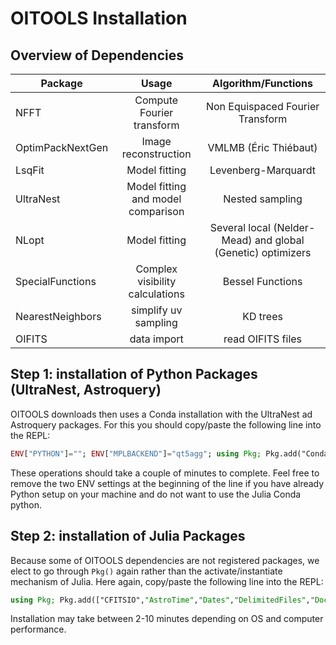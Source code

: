 # OITOOLS Installation

## Overview of Dependencies

| Package       | Usage     | Algorithm/Functions |
| ------------- |:-------------:|:-------------:|
| NFFT      | Compute Fourier transform | Non Equispaced Fourier Transform |
| OptimPackNextGen | Image reconstruction | VMLMB (Éric Thiébaut)
| LsqFit      | Model fitting | Levenberg-Marquardt
| UltraNest | Model fitting and model comparison  |  Nested sampling    |
| NLopt     | Model fitting | Several local (Nelder-Mead) and global (Genetic) optimizers |
| SpecialFunctions | Complex visibility calculations | Bessel Functions
| NearestNeighbors | simplify uv sampling | KD trees |
| OIFITS | data import | read OIFITS files|


## Step 1: installation of Python Packages (UltraNest, Astroquery)

OITOOLS downloads then uses a Conda installation with the UltraNest ad Astroquery packages. For this you should copy/paste the following line into the REPL:
```julia
ENV["PYTHON"]=""; ENV["MPLBACKEND"]="qt5agg"; using Pkg; Pkg.add("Conda"); using Conda; Conda.add("ultranest", channel="conda-forge"); Conda.add("astroquery", channel="astropy");
```
These operations should take a couple of minutes to complete.
Feel free to remove the two ENV settings at the beginning of the line if you have already Python setup on your machine and do not want to use the Julia Conda python.


## Step 2: installation of Julia Packages

Because some of OITOOLS dependencies are not registered packages, we elect to go through ```Pkg()``` again rather than the activate/instantiate mechanism of Julia. Here again, copy/paste the following line into the REPL:
```julia
using Pkg; Pkg.add(["CFITSIO","AstroTime","Dates","DelimitedFiles","Documenter","DocumenterTools","FITSIO","Glob","LaTeXStrings","LinearAlgebra","FFTW", "NFFT","NLopt","UltraNest","LsqFit","NearestNeighbors","PyCall","PyPlot","Random","SparseArrays","SpecialFunctions","Statistics","Parameters"]); Pkg.add(url="https://github.com/fabienbaron/OIFITS.jl", rev="t4"); Pkg.add(url="https://github.com/emmt/ArrayTools.jl.git");Pkg.add(url="https://github.com/emmt/LazyAlgebra.jl.git"); Pkg.add(url="https://github.com/emmt/OptimPackNextGen.jl.git");Pkg.add(url="https://github.com/fabienbaron/OITOOLS.jl.git")
```
Installation may take between 2-10 minutes depending on OS and computer performance.

